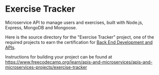 # Exercise Tracker

Microservice API to manage users and exercises, built with Node.js, Express, MongoDB and Mongoose.

Here is the source directory for the "Exercise Tracker" project, one of the required projects to earn the certification for [Back End Development and APIs](https://www.freecodecamp.org/learn/back-end-development-and-apis).

Instructions for building your project can be found at https://www.freecodecamp.org/learn/apis-and-microservices/apis-and-microservices-projects/exercise-tracker
